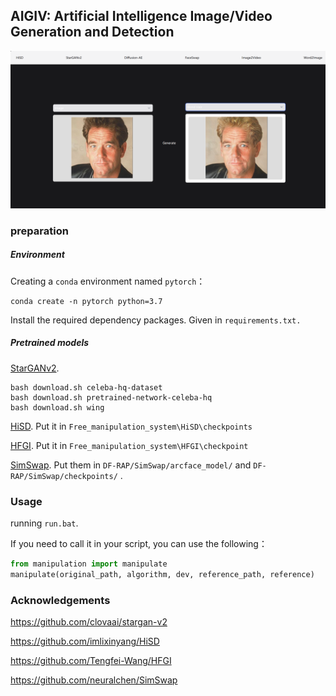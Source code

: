 ## AIGIV: Artificial Intelligence Image/Video Generation and Detection
![demo](images\demo.png)


### preparation

##### Environment

Creating a `conda` environment named `pytorch`：

```
conda create -n pytorch python=3.7
```

Install the required dependency packages. Given in `requirements.txt.`

##### Pretrained models

[StarGANv2](https://github.com/clovaai/stargan-v2).
```
bash download.sh celeba-hq-dataset
bash download.sh pretrained-network-celeba-hq
bash download.sh wing
```

[HiSD](https://github.com/imlixinyang/HiSD).  Put it in `Free_manipulation_system\HiSD\checkpoints`

[HFGI](https://github.com/Tengfei-Wang/HFGI). Put it in `Free_manipulation_system\HFGI\checkpoint`

[SimSwap](https://github.com/neuralchen/SimSwap). Put them in `DF-RAP/SimSwap/arcface_model/`  and  `DF-RAP/SimSwap/checkpoints/` .



### Usage

running `run.bat`.


If you need to call it in your script, you can use the following：

```python
from manipulation import manipulate
manipulate(original_path, algorithm, dev, reference_path, reference)
```

### Acknowledgements
https://github.com/clovaai/stargan-v2

https://github.com/imlixinyang/HiSD

https://github.com/Tengfei-Wang/HFGI

https://github.com/neuralchen/SimSwap

